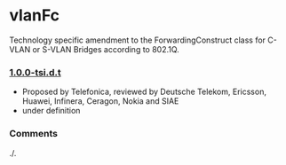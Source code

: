 # vlanFc
Technology specific amendment to the ForwardingConstruct class for C-VLAN or S-VLAN Bridges according to 802.1Q.

### [1.0.0-tsi.d.t](../../tree/tsi)
- Proposed by Telefonica, reviewed by Deutsche Telekom, Ericsson, Huawei, Infinera, Ceragon, Nokia and SIAE
- under definition

### Comments
./.
